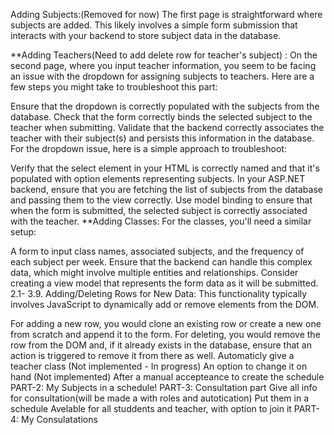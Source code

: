 Adding Subjects:(Removed for now) The first page is straightforward where subjects are added. This likely involves a simple form submission that interacts with your backend to store subject data in the database.

**Adding Teachers(Need to add delete row for teacher's subject) : On the second page, where you input teacher information, you seem to be facing an issue with the dropdown for assigning subjects to teachers. Here are a few steps you might take to troubleshoot this part:

Ensure that the dropdown is correctly populated with the subjects from the database.
Check that the form correctly binds the selected subject to the teacher when submitting.
Validate that the backend correctly associates the teacher with their subject(s) and persists this information in the database.
For the dropdown issue, here is a simple approach to troubleshoot:

Verify that the select element in your HTML is correctly named and that it's populated with option elements representing subjects.
In your ASP.NET backend, ensure that you are fetching the list of subjects from the database and passing them to the view correctly.
Use model binding to ensure that when the form is submitted, the selected subject is correctly associated with the teacher.
**Adding Classes: For the classes, you'll need a similar setup:

A form to input class names, associated subjects, and the frequency of each subject per week.
Ensure that the backend can handle this complex data, which might involve multiple entities and relationships.
Consider creating a view model that represents the form data as it will be submitted.
2.1- 3.9. Adding/Deleting Rows for New Data: This functionality typically involves JavaScript to dynamically add or remove elements from the DOM.

For adding a new row, you would clone an existing row or create a new one from scratch and append it to the form.
For deleting, you would remove the row from the DOM and, if it already exists in the database, ensure that an action is triggered to remove it from there as well.
Automaticly give a teacher class (Not implemented - In progress)
An option to change it on hand (Not implemented)
After a manual accepteance to create the schedule PART-2: My Subjects in a schedule! PART-3: Consultation part
Give all info for consultation(will be made a with roles and autotication)
Put them in a schedule
Avelable for all studdents and teacher, with option to join it PART-4: My Consulatations

